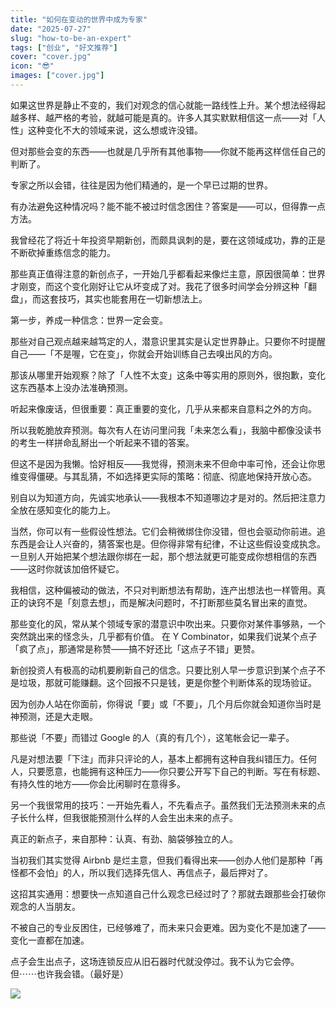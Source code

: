```yaml
---
title: "如何在变动的世界中成为专家"
date: "2025-07-27"
slug: "how-to-be-an-expert"
tags: ["创业", "好文推荐"]
cover: "cover.jpg"
icon: "😎"
images: ["cover.jpg"]
---
```

如果这世界是静止不变的，我们对观念的信心就能一路线性上升。某个想法经得起越多样、越严格的考验，就越可能是真的。许多人其实默默相信这一点——对「人性」这种变化不大的领域来说，这么想或许没错。



但对那些会变的东西——也就是几乎所有其他事物——你就不能再这样信任自己的判断了。



专家之所以会错，往往是因为他们精通的，是一个早已过期的世界。



有办法避免这种情况吗？能不能不被过时信念困住？答案是——可以，但得靠一点方法。



我曾经花了将近十年投资早期新创，而颇具讽刺的是，要在这领域成功，靠的正是不断砍掉重练信念的能力。



那些真正值得注意的新创点子，一开始几乎都看起来像烂主意，原因很简单：世界才刚变，而这个变化刚好让它从坏变成了对。我花了很多时间学会分辨这种「翻盘」，而这套技巧，其实也能套用在一切新想法上。



第一步，养成一种信念：世界一定会变。



那些对自己观点越来越笃定的人，潜意识里其实是认定世界静止。只要你不时提醒自己——「不是喔，它在变」，你就会开始训练自己去嗅出风的方向。



那该从哪里开始观察？除了「人性不太变」这条中等实用的原则外，很抱歉，变化这东西基本上没办法准确预测。



听起来像废话，但很重要：真正重要的变化，几乎从来都来自意料之外的方向。



所以我乾脆放弃预测。每次有人在访问里问我「未来怎么看」，我脑中都像没读书的考生一样拼命乱掰出一个听起来不错的答案。



但这不是因为我懒。恰好相反——我觉得，预测未来不但命中率可怜，还会让你思维变得僵硬。与其乱猜，不如选择更实际的策略：彻底、彻底地保持开放心态。



别自以为知道方向，先诚实地承认——我根本不知道哪边才是对的。然后把注意力全放在感知变化的能力上。



当然，你可以有一些假设性想法。它们会稍微绑住你没错，但也会驱动你前进。追东西是会让人兴奋的，猜答案也是。但你得非常有纪律，不让这些假设变成执念。
一旦别人开始把某个想法跟你绑在一起，那个想法就更可能变成你想相信的东西——这时你就该加倍怀疑它。



我相信，这种偏被动的做法，不只对判断想法有帮助，连产出想法也一样管用。真正的诀窍不是「刻意去想」，而是解决问题时，不打断那些莫名冒出来的直觉。



那些变化的风，常从某个领域专家的潜意识中吹出来。只要你对某件事够熟，一个突然跳出来的怪念头，几乎都有价值。
在 Y Combinator，如果我们说某个点子「疯了点」，那通常是称赞——搞不好还比「这点子不错」更赞。



新创投资人有极高的动机要刷新自己的信念。只要比别人早一步意识到某个点子不是垃圾，那就可能赚翻。这个回报不只是钱，更是你整个判断体系的现场验证。



因为创办人站在你面前，你得说「要」或「不要」，几个月后你就会知道你当时是神预测，还是大走眼。



那些说「不要」而错过 Google 的人（真的有几个），这笔帐会记一辈子。



凡是对想法要「下注」而非只评论的人，基本上都拥有这种自我纠错压力。任何人，只要愿意，也能拥有这种压力——你只要公开写下自己的判断。写在有标题、有持久性的地方——你会比闲聊时在意得多。



另一个我很常用的技巧：一开始先看人，不先看点子。虽然我们无法预测未来的点子长什么样，但我很能预测什么样的人会生出未来的点子。



真正的新点子，来自那种：认真、有劲、脑袋够独立的人。



当初我们其实觉得 Airbnb 是烂主意，但我们看得出来——创办人他们是那种「再怪都不会怕」的人，所以我们选择先信人、再信点子，最后押对了。



这招其实通用：想要快一点知道自己什么观念已经过时了？那就去跟那些会打破你观念的人当朋友。



不被自己的专业反困住，已经够难了，而未来只会更难。因为变化不是加速了——变化一直都在加速。



点子会生出点子，这场连锁反应从旧石器时代就没停过。我不认为它会停。
但⋯⋯也许我会错。（最好是）




![](https://prod-files-secure.s3.us-west-2.amazonaws.com/112d0858-5090-4d34-a606-b75eb8d65fd2/46476355-9cf3-4e99-9b7a-3531bc426380/1000202064.png?X-Amz-Algorithm=AWS4-HMAC-SHA256&X-Amz-Content-Sha256=UNSIGNED-PAYLOAD&X-Amz-Credential=ASIAZI2LB4662U5H2P2Y%2F20251028%2Fus-west-2%2Fs3%2Faws4_request&X-Amz-Date=20251028T035648Z&X-Amz-Expires=3600&X-Amz-Security-Token=IQoJb3JpZ2luX2VjEPv%2F%2F%2F%2F%2F%2F%2F%2F%2F%2FwEaCXVzLXdlc3QtMiJHMEUCIQCIS%2FgptTAtqSktR8qRIDC7OmwkUQQdVuHCGPFpNLUQFwIgb3p%2BNbf19bYG6Kv%2FFsF1lhYOLoQtrlsI0SSGNy%2BUpRAqiAQItP%2F%2F%2F%2F%2F%2F%2F%2F%2F%2FARAAGgw2Mzc0MjMxODM4MDUiDENYlH3VUeRQem4K0CrcA0oGlTDaR%2BEP%2FGF7dRuPCf%2BriyW9WLNmfh%2FaU47zDTjom0Ljna4Qaemrd%2B6ZaktABLvyvvMj2nAU5MDj6kxVPdEDmcVMB09wlSiN4Nilj7tAYS%2B7Wb%2B0ypoz%2BfTFLmkmBWj2VYKe7fg7fPRv%2BWBe7mc1GUzcLF58Xh4YWKteU4oLHDjhmlNiUkdpOobdcj3FVu%2BvGi54hxISMe5Vt%2FiBoelE7oGgbgbnbIK51EZkgp8GcAShUPymDBHiJbfZHqLUTTyRHJUpvXNcY1dB%2FP%2FgguQjIR9wJX8MrU%2B72vnb97FUROmSk8sY6TZTeJPMLGyA3fPQKco3tBV%2BnijxxfLAWMyGRSTiFiJRQsK5sOnbvH5rblLy9BYGJWizXdmpB57j9LW%2FOyWGbC1a%2Fs0e6Y4h64Kb%2BikkZnDmZLiLaKKOZzCJGmxkym7Xck3Uc2Hl3RuUy95CFtbV80Ttj%2BhmnWYkcY8N21rRZvMugHb3BMgT8sxFGAyRzxM%2F3PVU%2BWD8A5uzHG2Ubglbq9w7hq%2BTKqn56R0iqaaVZG1nvGycXmIePbqhRUL4xh44olxp4iYzoZYD1NCkiOmsNC7opKfQhnijmJX3YY1NBEjS7F2AYuuFg1lDk1azJ8S7LvbdeL4VMJrngMgGOqUBSHJij8jMLeEdIjtjzwy8%2FBxYxph59NdLDF1xb30U1QJbB%2BoZpYx92qTRDiSlRWkoyshvO41Wgq%2BVgzzdSd7jpXFbFuGgM5UIInCW21eD1bdDlzGojekeVlOT5livbqqWF5N3M3xMicDfs7Xp6FPmUDaX2UHm47g8c1Uz0WIjQjCZ3Cc78N8N4is42dOriecpkkmygmTKJg313I7FUaE6NgTjKfnc&X-Amz-Signature=80e89124c18341f5b2bc02fd72a24e4be2a8d0e4eef9e25946e6e2d2ab311b40&X-Amz-SignedHeaders=host&x-amz-checksum-mode=ENABLED&x-id=GetObject)


